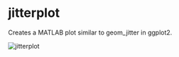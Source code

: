 # jitterplot
Creates a MATLAB plot similar to geom_jitter in ggplot2. 

![jitterplot]([http://url/to/img.png](https://github.com/SimonaDamiani/jitterplot/blob/main/jitterplot_example.png))
